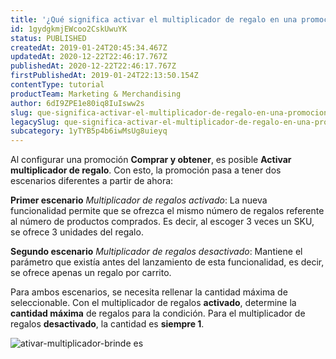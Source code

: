 ```yaml
---
title: '¿Qué significa activar el multiplicador de regalo en una promoción?'
id: 1gydgkmjEWcoo2CskUwuYK
status: PUBLISHED
createdAt: 2019-01-24T20:45:34.467Z
updatedAt: 2020-12-22T22:46:17.767Z
publishedAt: 2020-12-22T22:46:17.767Z
firstPublishedAt: 2019-01-24T22:13:50.154Z
contentType: tutorial
productTeam: Marketing & Merchandising
author: 6dI9ZPE1e80iq8IuIsww2s
slug: que-significa-activar-el-multiplicador-de-regalo-en-una-promocion
legacySlug: que-significa-activar-el-multiplicador-de-regalo-en-una-promocion
subcategory: 1yTYB5p4b6iwMsUg8uieyq
---
```


Al configurar una promoción **Comprar y obtener**, es posible **Activar multiplicador de regalo**. Con esto, la promoción pasa a tener dos escenarios diferentes a partir de ahora:

**Primer escenario** _Multiplicador de regalos activado_: La nueva funcionalidad permite que se ofrezca el mismo número de regalos referente al número de productos comprados. Es decir, al escoger 3 veces un SKU, se ofrece 3 unidades del regalo.

**Segundo escenario** _Multiplicador de regalos desactivado_: Mantiene el parámetro que existía antes del lanzamiento de esta funcionalidad, es decir, se ofrece apenas un regalo por carrito.

Para ambos escenarios, se necesita rellenar la cantidad máxima de seleccionable. Con el multiplicador de regalos **activado**, determine la **cantidad máxima** de regalos para la condición. Para el multiplicador de regalos **desactivado**, la cantidad es **siempre 1**.


![ativar-multiplicador-brinde es](//images.ctfassets.net/alneenqid6w5/23jsNGW0DCc6CEmgGYmOms/ad3128579334e186a434b21b04455ee6/gift_multi_es.png)
